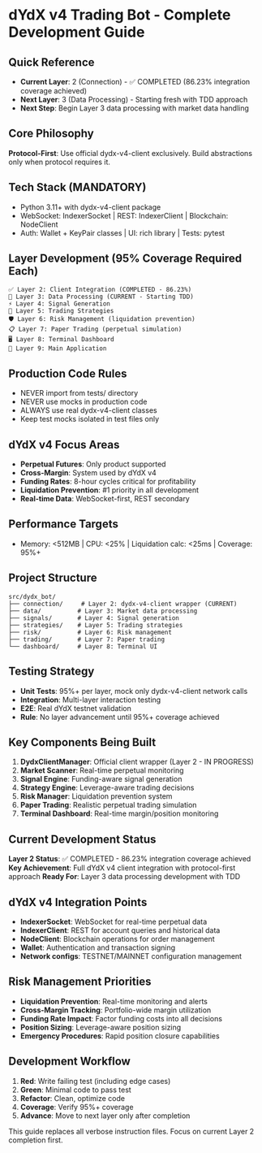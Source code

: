 # dYdX v4 Trading Bot - Complete Development Guide

## Quick Reference
- **Current Layer**: 2 (Connection) - ✅ COMPLETED (86.23% integration coverage achieved)
- **Next Layer**: 3 (Data Processing) - Starting fresh with TDD approach
- **Next Step**: Begin Layer 3 data processing with market data handling

## Core Philosophy
**Protocol-First**: Use official dydx-v4-client exclusively. Build abstractions only when protocol requires it.

## Tech Stack (MANDATORY)
- Python 3.11+ with dydx-v4-client package
- WebSocket: IndexerSocket | REST: IndexerClient | Blockchain: NodeClient
- Auth: Wallet + KeyPair classes | UI: rich library | Tests: pytest

## Layer Development (95% Coverage Required Each)
```
✅ Layer 2: Client Integration (COMPLETED - 86.23%)
🔧 Layer 3: Data Processing (CURRENT - Starting TDD)
⚡ Layer 4: Signal Generation
🧠 Layer 5: Trading Strategies
🛡️ Layer 6: Risk Management (liquidation prevention)
📋 Layer 7: Paper Trading (perpetual simulation)
🖥️ Layer 8: Terminal Dashboard
🚀 Layer 9: Main Application
```

## Production Code Rules
- NEVER import from tests/ directory
- NEVER use mocks in production code  
- ALWAYS use real dydx-v4-client classes
- Keep test mocks isolated in test files only

## dYdX v4 Focus Areas
- **Perpetual Futures**: Only product supported
- **Cross-Margin**: System used by dYdX v4
- **Funding Rates**: 8-hour cycles critical for profitability
- **Liquidation Prevention**: #1 priority in all development
- **Real-time Data**: WebSocket-first, REST secondary

## Performance Targets
- Memory: <512MB | CPU: <25% | Liquidation calc: <25ms | Coverage: 95%+

## Project Structure
```
src/dydx_bot/
├── connection/     # Layer 2: dydx-v4-client wrapper (CURRENT)
├── data/          # Layer 3: Market data processing
├── signals/       # Layer 4: Signal generation  
├── strategies/    # Layer 5: Trading strategies
├── risk/          # Layer 6: Risk management
├── trading/       # Layer 7: Paper trading
└── dashboard/     # Layer 8: Terminal UI
```

## Testing Strategy
- **Unit Tests**: 95%+ per layer, mock only dydx-v4-client network calls
- **Integration**: Multi-layer interaction testing
- **E2E**: Real dYdX testnet validation
- **Rule**: No layer advancement until 95%+ coverage achieved

## Key Components Being Built
1. **DydxClientManager**: Official client wrapper (Layer 2 - IN PROGRESS)
2. **Market Scanner**: Real-time perpetual monitoring
3. **Signal Engine**: Funding-aware signal generation
4. **Strategy Engine**: Leverage-aware trading decisions
5. **Risk Manager**: Liquidation prevention system
6. **Paper Trading**: Realistic perpetual trading simulation
7. **Terminal Dashboard**: Real-time margin/position monitoring

## Current Development Status
**Layer 2 Status**: ✅ COMPLETED - 86.23% integration coverage achieved
**Key Achievement**: Full dYdX v4 client integration with protocol-first approach
**Ready For**: Layer 3 data processing development with TDD

## dYdX v4 Integration Points
- **IndexerSocket**: WebSocket for real-time perpetual data
- **IndexerClient**: REST for account queries and historical data  
- **NodeClient**: Blockchain operations for order management
- **Wallet**: Authentication and transaction signing
- **Network configs**: TESTNET/MAINNET configuration management

## Risk Management Priorities
- **Liquidation Prevention**: Real-time monitoring and alerts
- **Cross-Margin Tracking**: Portfolio-wide margin utilization
- **Funding Rate Impact**: Factor funding costs into all decisions
- **Position Sizing**: Leverage-aware position sizing
- **Emergency Procedures**: Rapid position closure capabilities

## Development Workflow
1. **Red**: Write failing test (including edge cases)
2. **Green**: Minimal code to pass test
3. **Refactor**: Clean, optimize code
4. **Coverage**: Verify 95%+ coverage
5. **Advance**: Move to next layer only after completion

This guide replaces all verbose instruction files. Focus on current Layer 2 completion first.
